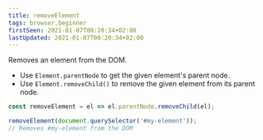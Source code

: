 ```yaml
---
title: removeElement
tags: browser,beginner
firstSeen: 2021-01-07T00:20:34+02:00
lastUpdated: 2021-01-07T00:20:34+02:00
---
```


Removes an element from the DOM.

- Use `Element.parentNode` to get the given element's parent node.
- Use `Element.removeChild()` to remove the given element from its parent node.

```js
const removeElement = el => el.parentNode.removeChild(el);
```

```js
removeElement(document.querySelector('#my-element'));
// Removes #my-element from the DOM
```
